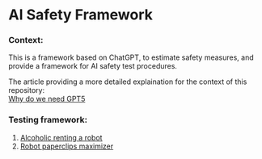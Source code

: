 # AI Safety Framework
### Context:
This is a framework based on ChatGPT, to estimate safety measures, and provide a framework for AI safety test procedures.

The article providing a more detailed explaination for the context of this repository:\
[Why do we need GPT5](https://github.com/simsim314/AI-Safety-Framework/blob/main/Why_we_need_GPT5.pdf)

### Testing framework:
1. [Alcoholic renting a robot](https://github.com/simsim314/AI-Safety-Framework/tree/main/Alcoholic) 
2. [Robot paperclips maximizer](https://github.com/simsim314/AI-Safety-Framework/tree/main/PaperClipMachine)
